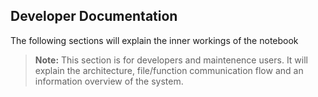 ## Developer Documentation

The following sections will explain the inner workings of the notebook

> **Note:** This section is for developers and maintenence users.
> It will explain the architecture, file/function communication flow and an information overview of the system.